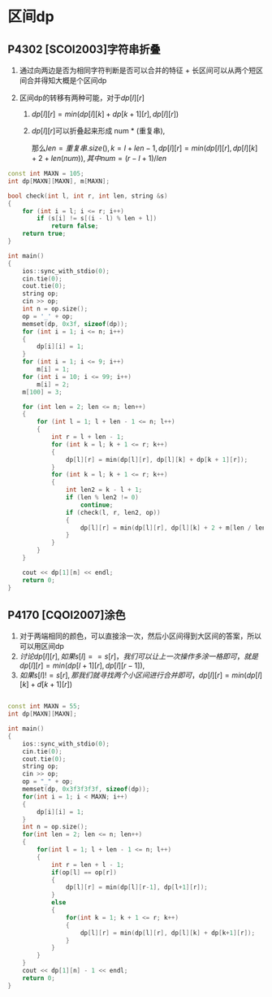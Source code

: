 # 区间dp

## P4302 [SCOI2003]字符串折叠

1. 通过向两边是否为相同字符判断是否可以合并的特征 + 长区间可以从两个短区间合并得知大概是个区间dp

2. 区间dp的转移有两种可能，对于$dp[l][r]$

   1. $dp[l][r] = min(dp[l][k] + dp[k+1][r], dp[l][r])$

   2. $dp[l][r]$可以折叠起来形成 num * (重复串), 

      那么$len = 重复串.size(), k = l + len - 1, dp[l][r] = min(dp[l][r], dp[l][k] + 2 + len(num)), 其中num = (r - l + 1) / len$

```cpp
const int MAXN = 105;
int dp[MAXN][MAXN], m[MAXN];

bool check(int l, int r, int len, string &s)
{
    for (int i = l; i <= r; i++)
        if (s[i] != s[(i - l) % len + l])
            return false;
    return true;
}

int main()
{
    ios::sync_with_stdio(0);
    cin.tie(0);
    cout.tie(0);
    string op;
    cin >> op;
    int n = op.size();
    op = '_' + op;
    memset(dp, 0x3f, sizeof(dp));
    for (int i = 1; i <= n; i++)
    {
        dp[i][i] = 1;
    }
    for (int i = 1; i <= 9; i++)
        m[i] = 1;
    for (int i = 10; i <= 99; i++)
        m[i] = 2;
    m[100] = 3;

    for (int len = 2; len <= n; len++)
    {
        for (int l = 1; l + len - 1 <= n; l++)
        {
            int r = l + len - 1;
            for (int k = l; k + 1 <= r; k++)
            {
                dp[l][r] = min(dp[l][r], dp[l][k] + dp[k + 1][r]);
            }
            for (int k = l; k + 1 <= r; k++)
            {
                int len2 = k - l + 1;
                if (len % len2 != 0)
                    continue;
                if (check(l, r, len2, op))
                {
                    dp[l][r] = min(dp[l][r], dp[l][k] + 2 + m[len / len2]);
                }
            }
        }
    }

    cout << dp[1][n] << endl;
    return 0;
}

```

## P4170 [CQOI2007]涂色

1. 对于两端相同的颜色，可以直接涂一次，然后小区间得到大区间的答案，所以可以用区间dp
2. $讨论dp[l][r], 如果s[l] == s[r]， 我们可以让上一次操作多涂一格即可，就是dp[l][r] = min(dp[l+1][r], dp[l][r-1]),$
3. $如果s[l] != s[r], 那我们就寻找两个小区间进行合并即可，dp[l][r] = min(dp[l][k] + d[k+1][r])$

```cpp

const int MAXN = 55;
int dp[MAXN][MAXN];

int main()
{
    ios::sync_with_stdio(0);
    cin.tie(0);
    cout.tie(0);
    string op;
    cin >> op;
    op = "_" + op;
    memset(dp, 0x3f3f3f3f, sizeof(dp));
    for(int i = 1; i < MAXN; i++)
    {
        dp[i][i] = 1;
    }
    int n = op.size();
    for(int len = 2; len <= n; len++)
    {
        for(int l = 1; l + len - 1 <= n; l++)
        {
            int r = len + l - 1;
            if(op[l] == op[r])
            {
                dp[l][r] = min(dp[l][r-1], dp[l+1][r]);
            }
            else
            {
                for(int k = 1; k + 1 <= r; k++)
                {
                    dp[l][r] = min(dp[l][r], dp[l][k] + dp[k+1][r]);
                }
            }
        }
    }
    cout << dp[1][n] - 1 << endl;
    return 0;
}
```


